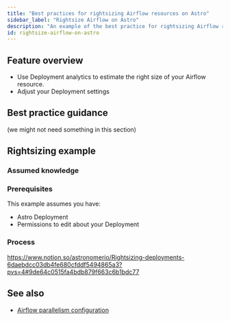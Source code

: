 ```yaml
---
title: "Best practices for rightsizing Airflow resources on Astro"
sidebar_label: "Rightsize Airflow on Astro"
description: "An example of the best practice for rightsizing Airflow resources on Astro."
id: rightsize-airflow-on-astro
---
```


<!-- Description of what rightsizing is and the different options that users have to implement-->

## Feature overview

- Use Deployment analytics to estimate the right size of your Airflow resource.
- Adjust your Deployment settings

## Best practice guidance
(we might not need something in this section)

## Rightsizing example

### Assumed knowledge


### Prerequisites

This example assumes you have:

- Astro Deployment
- <level> Permissions to edit <stuff> about your Deployment

### Process

https://www.notion.so/astronomerio/Rightsizing-deployments-6daebdcc03db4fe680cfddf5494865a3?pvs=4#9de64c0515fa4bdb879f663c6b1bdc77


## See also

- [Airflow parallelism configuration](learn/airflow-parallelism.md)